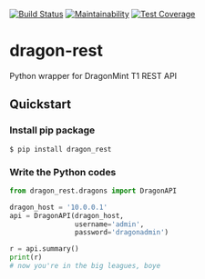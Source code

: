 [![Build Status](https://travis-ci.org/brndnmtthws/dragon-rest.svg?branch=master)](https://travis-ci.org/brndnmtthws/dragon-rest) [![Maintainability](https://api.codeclimate.com/v1/badges/186a969e83fe6608c02d/maintainability)](https://codeclimate.com/github/brndnmtthws/dragon-rest/maintainability) [![Test Coverage](https://api.codeclimate.com/v1/badges/186a969e83fe6608c02d/test_coverage)](https://codeclimate.com/github/brndnmtthws/dragon-rest/test_coverage)
# dragon-rest
Python wrapper for DragonMint T1 REST API

## Quickstart

### Install pip package
```
$ pip install dragon_rest
```

### Write the Python codes
```python
from dragon_rest.dragons import DragonAPI

dragon_host = '10.0.0.1'
api = DragonAPI(dragon_host,
                username='admin',
                password='dragonadmin')

r = api.summary()
print(r)
# now you're in the big leagues, boye
```
